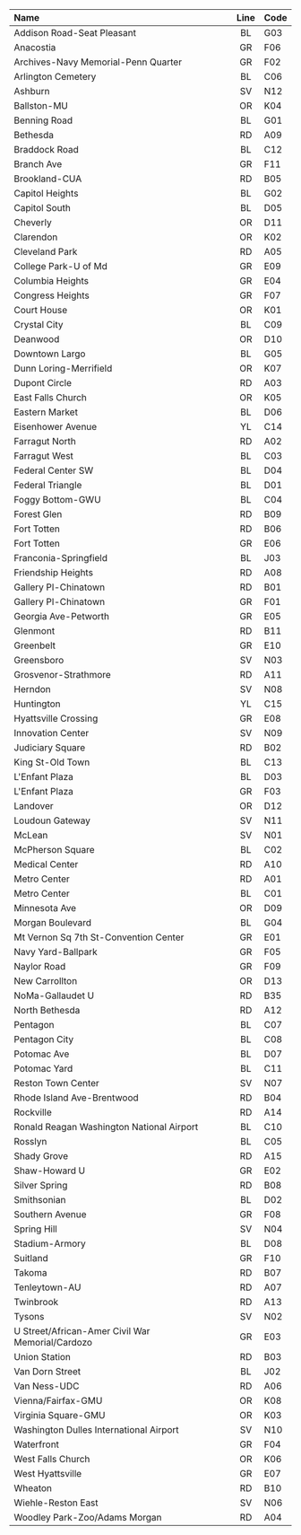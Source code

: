 | Name | Line | Code
|:-----|:----:|:-----|
| Addison Road-Seat Pleasant | BL | G03 |
| Anacostia | GR | F06 |
| Archives-Navy Memorial-Penn Quarter | GR | F02 |
| Arlington Cemetery | BL | C06 |
| Ashburn | SV | N12 |
| Ballston-MU | OR | K04 |
| Benning Road | BL | G01 |
| Bethesda | RD | A09 |
| Braddock Road | BL | C12 |
| Branch Ave | GR | F11 |
| Brookland-CUA | RD | B05 |
| Capitol Heights | BL | G02 |
| Capitol South | BL | D05 |
| Cheverly | OR | D11 |
| Clarendon | OR | K02 |
| Cleveland Park | RD | A05 |
| College Park-U of Md | GR | E09 |
| Columbia Heights | GR | E04 |
| Congress Heights | GR | F07 |
| Court House | OR | K01 |
| Crystal City | BL | C09 |
| Deanwood | OR | D10 |
| Downtown Largo | BL | G05 |
| Dunn Loring-Merrifield | OR | K07 |
| Dupont Circle | RD | A03 |
| East Falls Church | OR | K05 |
| Eastern Market | BL | D06 |
| Eisenhower Avenue | YL | C14 |
| Farragut North | RD | A02 |
| Farragut West | BL | C03 |
| Federal Center SW | BL | D04 |
| Federal Triangle | BL | D01 |
| Foggy Bottom-GWU | BL | C04 |
| Forest Glen | RD | B09 |
| Fort Totten | RD | B06 |
| Fort Totten | GR | E06 |
| Franconia-Springfield | BL | J03 |
| Friendship Heights | RD | A08 |
| Gallery Pl-Chinatown | RD | B01 |
| Gallery Pl-Chinatown | GR | F01 |
| Georgia Ave-Petworth | GR | E05 |
| Glenmont | RD | B11 |
| Greenbelt | GR | E10 |
| Greensboro | SV | N03 |
| Grosvenor-Strathmore | RD | A11 |
| Herndon | SV | N08 |
| Huntington | YL | C15 |
| Hyattsville Crossing | GR | E08 |
| Innovation Center | SV | N09 |
| Judiciary Square | RD | B02 |
| King St-Old Town | BL | C13 |
| L'Enfant Plaza | BL | D03 |
| L'Enfant Plaza | GR | F03 |
| Landover | OR | D12 |
| Loudoun Gateway | SV | N11 |
| McLean | SV | N01 |
| McPherson Square | BL | C02 |
| Medical Center | RD | A10 |
| Metro Center | RD | A01 |
| Metro Center | BL | C01 |
| Minnesota Ave | OR | D09 |
| Morgan Boulevard | BL | G04 |
| Mt Vernon Sq 7th St-Convention Center | GR | E01 |
| Navy Yard-Ballpark | GR | F05 |
| Naylor Road | GR | F09 |
| New Carrollton | OR | D13 |
| NoMa-Gallaudet U | RD | B35 |
| North Bethesda | RD | A12 |
| Pentagon | BL | C07 |
| Pentagon City | BL | C08 |
| Potomac Ave | BL | D07 |
| Potomac Yard | BL | C11 |
| Reston Town Center | SV | N07 |
| Rhode Island Ave-Brentwood | RD | B04 |
| Rockville | RD | A14 |
| Ronald Reagan Washington National Airport | BL | C10 |
| Rosslyn | BL | C05 |
| Shady Grove | RD | A15 |
| Shaw-Howard U | GR | E02 |
| Silver Spring | RD | B08 |
| Smithsonian | BL | D02 |
| Southern Avenue | GR | F08 |
| Spring Hill | SV | N04 |
| Stadium-Armory | BL | D08 |
| Suitland | GR | F10 |
| Takoma | RD | B07 |
| Tenleytown-AU | RD | A07 |
| Twinbrook | RD | A13 |
| Tysons | SV | N02 |
| U Street/African-Amer Civil War Memorial/Cardozo | GR | E03 |
| Union Station | RD | B03 |
| Van Dorn Street | BL | J02 |
| Van Ness-UDC | RD | A06 |
| Vienna/Fairfax-GMU | OR | K08 |
| Virginia Square-GMU | OR | K03 |
| Washington Dulles International Airport | SV | N10 |
| Waterfront | GR | F04 |
| West Falls Church | OR | K06 |
| West Hyattsville | GR | E07 |
| Wheaton | RD | B10 |
| Wiehle-Reston East | SV | N06 |
| Woodley Park-Zoo/Adams Morgan | RD | A04 |

